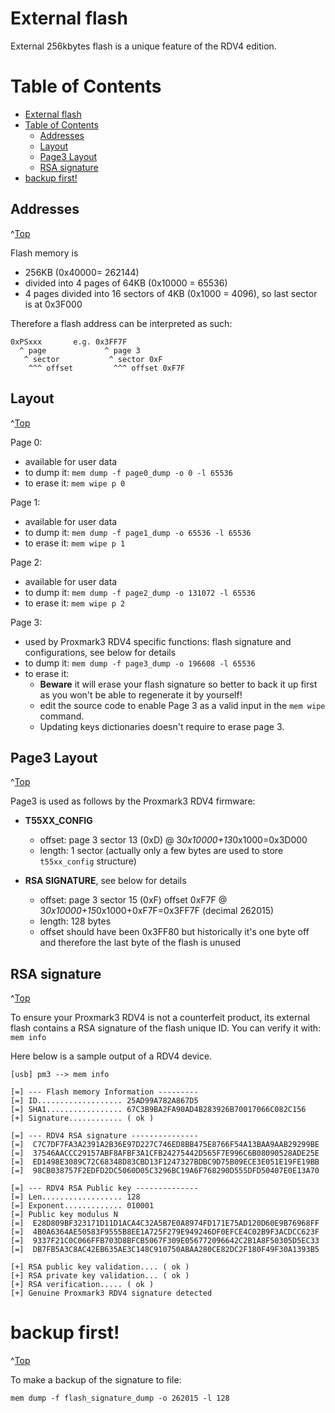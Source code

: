 # External flash
<a id="Top"></a>

External 256kbytes flash is a unique feature of the RDV4 edition.

# Table of Contents
- [External flash](#external-flash)
- [Table of Contents](#table-of-contents)
  - [Addresses](#addresses)
  - [Layout](#layout)
  - [Page3 Layout](#page3-layout)
  - [RSA signature](#rsa-signature)
- [backup first!](#backup-first)



## Addresses
^[Top](#top)

Flash memory is

* 256KB (0x40000= 262144)
* divided into 4 pages of 64KB (0x10000 = 65536)
* 4 pages divided into 16 sectors of 4KB (0x1000 = 4096), so last sector is at 0x3F000

Therefore a flash address can be interpreted as such:
```
0xPSxxx       e.g. 0x3FF7F
  ^ page             ^ page 3
   ^ sector           ^ sector 0xF
    ^^^ offset         ^^^ offset 0xF7F
```

## Layout
^[Top](#top)

Page 0:
* available for user data
* to dump it: `mem dump -f page0_dump -o 0 -l 65536`
* to erase it: `mem wipe p 0`

Page 1:
* available for user data
* to dump it: `mem dump -f page1_dump -o 65536 -l 65536`
* to erase it: `mem wipe p 1`

Page 2:
* available for user data
* to dump it: `mem dump -f page2_dump -o 131072 -l 65536`
* to erase it: `mem wipe p 2`

Page 3:
* used by Proxmark3 RDV4 specific functions: flash signature and configurations, see below for details
* to dump it: `mem dump -f page3_dump -o 196608 -l 65536`
* to erase it:
  * **Beware** it will erase your flash signature so better to back it up first as you won't be able to regenerate it by yourself!
  * edit the source code to enable Page 3 as a valid input in the `mem wipe` command.
  * Updating keys dictionaries doesn't require to erase page 3.

## Page3 Layout
^[Top](#top)

Page3 is used as follows by the Proxmark3 RDV4 firmware:

* **T55XX_CONFIG**
  * offset: page 3 sector 13 (0xD) @ 3*0x10000+13*0x1000=0x3D000
  * length: 1 sector (actually only a few bytes are used to store `t55xx_config` structure)

* **RSA SIGNATURE**, see below for details
  * offset: page 3 sector 15 (0xF) offset 0xF7F @ 3*0x10000+15*0x1000+0xF7F=0x3FF7F  (decimal 262015)
  * length: 128 bytes
  * offset should have been 0x3FF80 but historically it's one byte off and therefore the last byte of the flash is unused

## RSA signature
^[Top](#top)

To ensure your Proxmark3 RDV4 is not a counterfeit product, its external flash contains a RSA signature of the flash unique ID.
You can verify it with: `mem info`


Here below is a sample output of a RDV4 device.
```
[usb] pm3 --> mem info                                                
                                                                      
[=] --- Flash memory Information ---------                            
[=] ID................... 25AD99A782A867D5                            
[=] SHA1................. 67C3B9BA2FA90AD4B283926B70017066C082C156    
[+] Signature............ ( ok )                                      
                                                                      
[=] --- RDV4 RSA signature ---------------                            
[=]  C7C7DF7FA3A2391A2B36E97D227C746ED8BB475E8766F54A13BAA9AAB29299BE 
[=]  37546AACCC29157ABF8AFBF3A1CFB24275442D565F7E996C6B08090528ADE25E 
[=]  ED1498E3089C72C68348D83CBD13F1247327BDBC9D75B09ECE3E051E19FE19BB 
[=]  98CB038757F2EDFD2DC5060D05C3296BC19A6F768290D555DFD50407E0E13A70 
                                                                      
[=] --- RDV4 RSA Public key --------------                            
[=] Len.................. 128                                         
[=] Exponent............. 010001                                      
[=] Public key modulus N                                              
[=]  E28D809BF323171D11D1ACA4C32A5B7E0A8974FD171E75AD120D60E9B76968FF 
[=]  4B0A6364AE50583F9555B8EE1A725F279E949246DF0EFCE4C02B9F3ACDCC623F 
[=]  9337F21C0C066FFB703D8BFCB5067F309E056772096642C2B1A8F50305D5EC33 
[=]  DB7FB5A3C8AC42EB635AE3C148C910750ABAA280CE82DC2F180F49F30A1393B5 
                                                                      
[+] RSA public key validation.... ( ok )                              
[+] RSA private key validation... ( ok )                              
[+] RSA verification..... ( ok )                                      
[+] Genuine Proxmark3 RDV4 signature detected                         
```

# backup first!
^[Top](#top)

To make a backup of the signature to file:

`mem dump -f flash_signature_dump -o 262015 -l 128`

